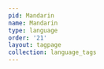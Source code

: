 ```yaml
---
pid: Mandarin
name: Mandarin
type: language
order: '21'
layout: tagpage
collection: language_tags
---
```


